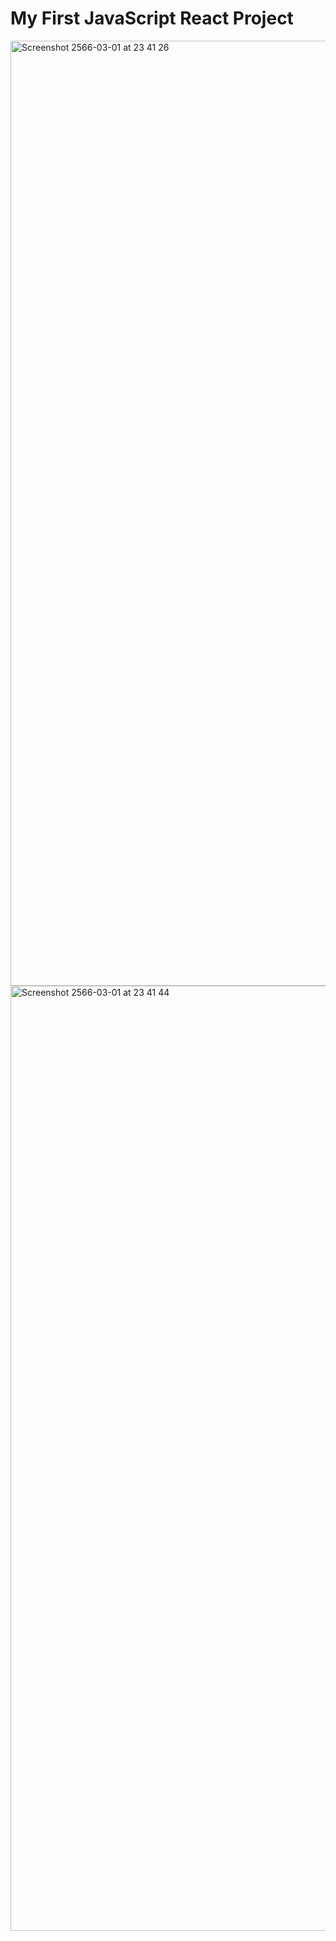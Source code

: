 # My First JavaScript React Project
<img width="1512" alt="Screenshot 2566-03-01 at 23 41 26" src="https://user-images.githubusercontent.com/70260858/222204977-726900d2-619b-45f1-8fae-db336c546346.png">
<img width="1512" alt="Screenshot 2566-03-01 at 23 41 44" src="https://user-images.githubusercontent.com/70260858/222204985-d3b7ca43-cec8-4ef4-8e89-764f5dd503d3.png">
